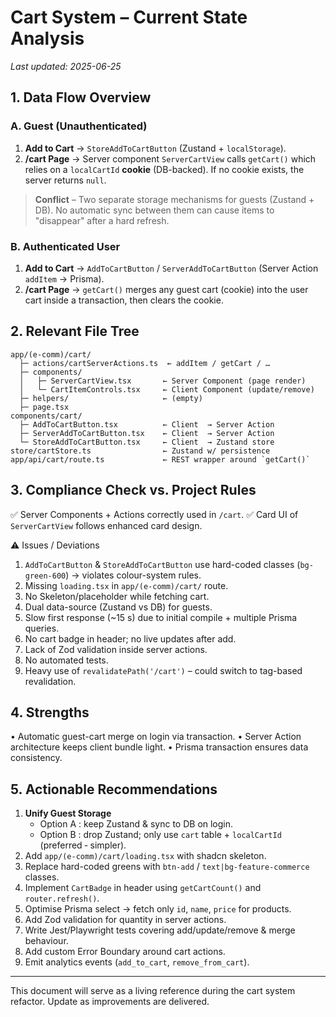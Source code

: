 # Cart System – Current State Analysis

_Last updated: 2025-06-25_

## 1. Data Flow Overview

### A. Guest (Unauthenticated)
1. **Add to Cart** → `StoreAddToCartButton` (Zustand + `localStorage`).
2. **/cart Page** → Server component `ServerCartView` calls `getCart()` which relies on a `localCartId` **cookie** (DB-backed). If no cookie exists, the server returns `null`.

> **Conflict** – Two separate storage mechanisms for guests (Zustand + DB). No automatic sync between them can cause items to "disappear" after a hard refresh.

### B. Authenticated User
1. **Add to Cart** → `AddToCartButton` / `ServerAddToCartButton` (Server Action `addItem` → Prisma).
2. **/cart Page** → `getCart()` merges any guest cart (cookie) into the user cart inside a transaction, then clears the cookie.

## 2. Relevant File Tree
```
app/(e-comm)/cart/
  ├─ actions/cartServerActions.ts  ← addItem / getCart / …
  ├─ components/
  │   ├─ ServerCartView.tsx       ← Server Component (page render)
  │   └─ CartItemControls.tsx     ← Client Component (update/remove)
  ├─ helpers/                     ← (empty)
  ├─ page.tsx
components/cart/
  ├─ AddToCartButton.tsx          ← Client  → Server Action
  ├─ ServerAddToCartButton.tsx    ← Client  → Server Action
  └─ StoreAddToCartButton.tsx     ← Client  → Zustand store
store/cartStore.ts                ← Zustand w/ persistence
app/api/cart/route.ts             ← REST wrapper around `getCart()`
```

## 3. Compliance Check vs. Project Rules
✅  Server Components + Actions correctly used in `/cart`.
✅  Card UI of `ServerCartView` follows enhanced card design.

⚠️  Issues / Deviations
1. `AddToCartButton` & `StoreAddToCartButton` use hard-coded classes (`bg-green-600`) → violates colour-system rules.
2. Missing `loading.tsx` in `app/(e-comm)/cart/` route.
3. No Skeleton/placeholder while fetching cart.
4. Dual data-source (Zustand vs DB) for guests.
5. Slow first response (~15 s) due to initial compile + multiple Prisma queries.
6. No cart badge in header; no live updates after add.
7. Lack of Zod validation inside server actions.
8. No automated tests.
9. Heavy use of `revalidatePath('/cart')` – could switch to tag-based revalidation.

## 4. Strengths
• Automatic guest-cart merge on login via transaction.
• Server Action architecture keeps client bundle light.
• Prisma transaction ensures data consistency.

## 5. Actionable Recommendations
1. **Unify Guest Storage**
   - Option A : keep Zustand & sync to DB on login.
   - Option B : drop Zustand; only use `cart` table + `localCartId` (preferred ‑ simpler).
2. Add `app/(e-comm)/cart/loading.tsx` with shadcn skeleton.
3. Replace hard-coded greens with `btn-add` / `text|bg-feature-commerce` classes.
4. Implement `CartBadge` in header using `getCartCount()` and `router.refresh()`.
5. Optimise Prisma select → fetch only `id`, `name`, `price` for products.
6. Add Zod validation for quantity in server actions.
7. Write Jest/Playwright tests covering add/update/remove & merge behaviour.
8. Add custom Error Boundary around cart actions.
9. Emit analytics events (`add_to_cart`, `remove_from_cart`).

---
This document will serve as a living reference during the cart system refactor. Update as improvements are delivered. 